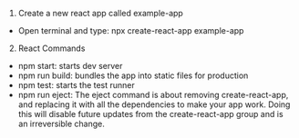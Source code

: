 1. Create a new react app called example-app
  - Open terminal and type: npx create-react-app example-app

2. React Commands
 - npm start: starts dev server
 - npm run build: bundles the app into static files for production
 - npm test: starts the test runner
 - npm run eject: The eject command is about removing create-react-app, and replacing it with all the dependencies to make your app work. Doing this will disable future updates from the create-react-app group and is an irreversible change.
 



